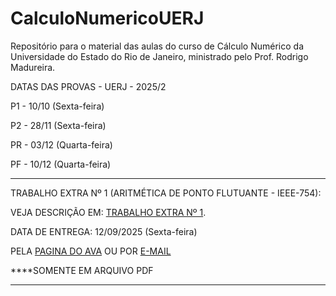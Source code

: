 # CalculoNumericoUERJ
Repositório para o material das aulas do curso de Cálculo Numérico da Universidade do Estado do Rio de Janeiro, ministrado pelo Prof. Rodrigo Madureira.

DATAS DAS PROVAS - UERJ - 2025/2 

P1 - 10/10 (Sexta-feira)

P2 - 28/11 (Sexta-feira)

PR - 03/12 (Quarta-feira)

PF - 10/12 (Quarta-feira)

----------------------------------------------------------------------------------------------------------------------------------------------------------

TRABALHO EXTRA Nº 1 (ARITMÉTICA DE PONTO FLUTUANTE - IEEE-754): 

VEJA DESCRIÇÃO EM: [TRABALHO EXTRA Nº 1](https://github.com/rodrigolrmadureira/CalculoNumericoUERJ/blob/main/Trabalhos/CN_Trabalho1_2025_2.pdf).

DATA DE ENTREGA: 12/09/2025 (Sexta-feira)

PELA [PAGINA DO AVA](https://ava.pr1.uerj.br/mod/assign/view.php?id=364628) OU POR [E-MAIL](mailto:rodrigo.madureira@ime.uerj.br)

****SOMENTE EM ARQUIVO PDF

----------------------------------------------------------------------------------------------------------------------------------------------------------
